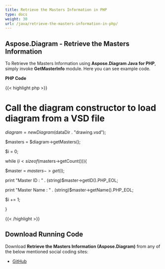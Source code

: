 ```yaml
---
title: Retrieve the Masters Information in PHP
type: docs
weight: 30
url: /java/retrieve-the-masters-information-in-php/
---
```


## **Aspose.Diagram - Retrieve the Masters Information**
To Retrieve the Masters Information using **Aspose.Diagram Java for PHP**, simply invoke **GetMasterInfo** module. Here you can see example code.

**PHP Code**

{{< highlight php >}}

 # Call the diagram constructor to load diagram from a VSD file

$diagram = new Diagram($dataDir . "drawing.vsd");

$masters = $diagram->getMasters();

$i = 0;

while ($i<sizeof($masters->getCount())){

$master = $masters->get($i);

print "Master ID : " . (string)$master->getID().PHP_EOL;

print "Master Name : " . (string)$master->getName().PHP_EOL;

$i += 1;

}

{{< /highlight >}}
## **Download Running Code**
Download **Retrieve the Masters Information (Aspose.Diagram)** from any of the below mentioned social coding sites:

- [GitHub](https://github.com/asposediagram/Aspose.Diagram-for-Java/blob/master/Plugins/Aspose_Diagram_Java_for_PHP/src/aspose/diagram/WorkingwithMasters/GetMasterInfo.php)
